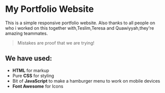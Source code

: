 # My Portfolio Website 

This is a simple responsive portfolio website. Also thanks to all people on who i worked on this together with,Teslim,Teresa and Quawiyyah,they're amazing teammates.

> Mistakes are proof that we are trying!

 

## We have used:
+ **HTML** for markup
+ Pure **CSS** for styling 
+ Bit of **JavaScript** to make a hamburger menu to work on mobile devices 
+ **Font Awesome** for Icons 


